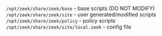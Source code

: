 `/opt/zeek/share/zeek/base` - base scripts (DO NOT MODIFY)
`/opt/zeek/share/zeek/site` - user generated/modified scripts
`/opt/zeek/share/zeek/policy` - policy scripts
`/opt/zeek/share/zeek/site/local.zeek` - config file

